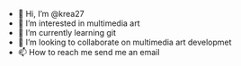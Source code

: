 - 👋 Hi, I’m @krea27
- 👀 I’m interested in multimedia art
- 🌱 I’m currently learning git
- 💞️ I’m looking to collaborate on multimedia art  developmet 
- 📫 How to reach me send me an email

<!---
krea27/krea27 is a ✨ special ✨ repository because its `README.md` (this file) appears on your GitHub profile.
You can click the Preview link to take a look at your changes.
--->
